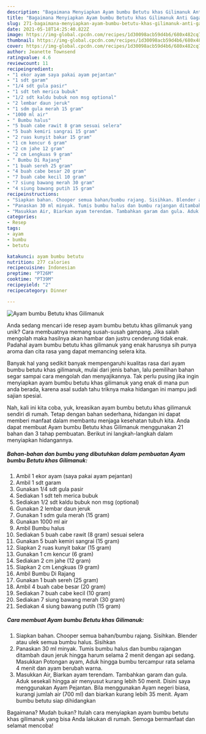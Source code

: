 ```yaml
---
description: "Bagaimana Menyiapkan Ayam bumbu Betutu khas Gilimanuk Anti Gagal"
title: "Bagaimana Menyiapkan Ayam bumbu Betutu khas Gilimanuk Anti Gagal"
slug: 271-bagaimana-menyiapkan-ayam-bumbu-betutu-khas-gilimanuk-anti-gagal
date: 2021-05-18T14:25:40.822Z
image: https://img-global.cpcdn.com/recipes/1d30098acb59d4b6/680x482cq70/ayam-bumbu-betutu-khas-gilimanuk-foto-resep-utama.jpg
thumbnail: https://img-global.cpcdn.com/recipes/1d30098acb59d4b6/680x482cq70/ayam-bumbu-betutu-khas-gilimanuk-foto-resep-utama.jpg
cover: https://img-global.cpcdn.com/recipes/1d30098acb59d4b6/680x482cq70/ayam-bumbu-betutu-khas-gilimanuk-foto-resep-utama.jpg
author: Jeanette Townsend
ratingvalue: 4.6
reviewcount: 11
recipeingredient:
- "1 ekor ayam saya pakai ayam pejantan"
- "1 sdt garam"
- "1/4 sdt gula pasir"
- "1 sdt teh merica bubuk"
- "1/2 sdt kaldu bubuk non msg optional"
- "2 lembar daun jeruk"
- "1 sdm gula merah 15 gram"
- "1000 ml air"
- " Bumbu halus"
- "5 buah cabe rawit 8 gram sesuai selera"
- "5 buah kemiri sangrai 15 gram"
- "2 ruas kunyit bakar 15 gram"
- "1 cm kencur 6 gram"
- "2 cm jahe 12 gram"
- "2 cm Lengkuas 9 gram"
- " Bumbu Di Rajang"
- "1 buah sereh 25 gram"
- "4 buah cabe besar 20 gram"
- "7 buah cabe kecil 10 gram"
- "7 siung bawang merah 30 gram"
- "4 siung bawang putih 15 gram"
recipeinstructions:
- "Siapkan bahan. Chooper semua bahan/bumbu rajang. Sisihkan. Blender atau ulek semua bumbu halus. Sisihkan"
- "Panaskan 30 ml minyak. Tumis bumbu halus dan bumbu rajangan ditambah daun jeruk hingga harum selama 2 menit dengan api sedang. Masukkan Potongan ayam, Aduk hingga bumbu tercampur rata selama 4 menit dan ayam berubah warna."
- "Masukkan Air, Biarkan ayam terendam. Tambahkan garam dan gula. Aduk sesekali hingga air menyusut kurang lebih 50 menit. Disini saya menggunakan Ayam Pejantan. Bila menggunakan Ayam negeri biasa, kurangi jumlah air (700 ml) dan biarkan kurang lebih 35 menit. Ayam bumbu betutu siap dihidangkan"
categories:
- Resep
tags:
- ayam
- bumbu
- betutu

katakunci: ayam bumbu betutu 
nutrition: 277 calories
recipecuisine: Indonesian
preptime: "PT26M"
cooktime: "PT39M"
recipeyield: "2"
recipecategory: Dinner

---
```



![Ayam bumbu Betutu khas Gilimanuk](https://img-global.cpcdn.com/recipes/1d30098acb59d4b6/680x482cq70/ayam-bumbu-betutu-khas-gilimanuk-foto-resep-utama.jpg)

Anda sedang mencari ide resep ayam bumbu betutu khas gilimanuk yang unik? Cara membuatnya memang susah-susah gampang. Jika salah mengolah maka hasilnya akan hambar dan justru cenderung tidak enak. Padahal ayam bumbu betutu khas gilimanuk yang enak harusnya sih punya aroma dan cita rasa yang dapat memancing selera kita.



Banyak hal yang sedikit banyak mempengaruhi kualitas rasa dari ayam bumbu betutu khas gilimanuk, mulai dari jenis bahan, lalu pemilihan bahan segar sampai cara mengolah dan menyajikannya. Tak perlu pusing jika ingin menyiapkan ayam bumbu betutu khas gilimanuk yang enak di mana pun anda berada, karena asal sudah tahu triknya maka hidangan ini mampu jadi sajian spesial.


Nah, kali ini kita coba, yuk, kreasikan ayam bumbu betutu khas gilimanuk sendiri di rumah. Tetap dengan bahan sederhana, hidangan ini dapat memberi manfaat dalam membantu menjaga kesehatan tubuh kita. Anda dapat membuat Ayam bumbu Betutu khas Gilimanuk menggunakan 21 bahan dan 3 tahap pembuatan. Berikut ini langkah-langkah dalam menyiapkan hidangannya.

<!--inarticleads1-->

##### Bahan-bahan dan bumbu yang dibutuhkan dalam pembuatan Ayam bumbu Betutu khas Gilimanuk:

1. Ambil 1 ekor ayam (saya pakai ayam pejantan)
1. Ambil 1 sdt garam
1. Gunakan 1/4 sdt gula pasir
1. Sediakan 1 sdt teh merica bubuk
1. Sediakan 1/2 sdt kaldu bubuk non msg (optional)
1. Gunakan 2 lembar daun jeruk
1. Gunakan 1 sdm gula merah (15 gram)
1. Gunakan 1000 ml air
1. Ambil  Bumbu halus
1. Sediakan 5 buah cabe rawit (8 gram) sesuai selera
1. Gunakan 5 buah kemiri sangrai (15 gram)
1. Siapkan 2 ruas kunyit bakar (15 gram)
1. Gunakan 1 cm kencur (6 gram)
1. Sediakan 2 cm jahe (12 gram)
1. Siapkan 2 cm Lengkuas (9 gram)
1. Ambil  Bumbu Di Rajang
1. Gunakan 1 buah sereh (25 gram)
1. Ambil 4 buah cabe besar (20 gram)
1. Sediakan 7 buah cabe kecil (10 gram)
1. Sediakan 7 siung bawang merah (30 gram)
1. Sediakan 4 siung bawang putih (15 gram)




<!--inarticleads2-->

##### Cara membuat Ayam bumbu Betutu khas Gilimanuk:

1. Siapkan bahan. Chooper semua bahan/bumbu rajang. Sisihkan. Blender atau ulek semua bumbu halus. Sisihkan
1. Panaskan 30 ml minyak. Tumis bumbu halus dan bumbu rajangan ditambah daun jeruk hingga harum selama 2 menit dengan api sedang. Masukkan Potongan ayam, Aduk hingga bumbu tercampur rata selama 4 menit dan ayam berubah warna.
1. Masukkan Air, Biarkan ayam terendam. Tambahkan garam dan gula. Aduk sesekali hingga air menyusut kurang lebih 50 menit. Disini saya menggunakan Ayam Pejantan. Bila menggunakan Ayam negeri biasa, kurangi jumlah air (700 ml) dan biarkan kurang lebih 35 menit. Ayam bumbu betutu siap dihidangkan




Bagaimana? Mudah bukan? Itulah cara menyiapkan ayam bumbu betutu khas gilimanuk yang bisa Anda lakukan di rumah. Semoga bermanfaat dan selamat mencoba!
